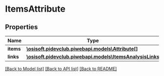 # ItemsAttribute

## Properties
Name | Type | Description | Notes
------------ | ------------- | ------------- | -------------
**items** | [**\osisoft.pidevclub.piwebapi.models\Attribute[]**](Attribute.md) |  | [optional] 
**links** | [**\osisoft.pidevclub.piwebapi.models\ItemsAnalysisLinks**](ItemsAnalysisLinks.md) |  | [optional] 

[[Back to Model list]](../README.md#documentation-for-models) [[Back to API list]](../README.md#documentation-for-api-endpoints) [[Back to README]](../README.md)


